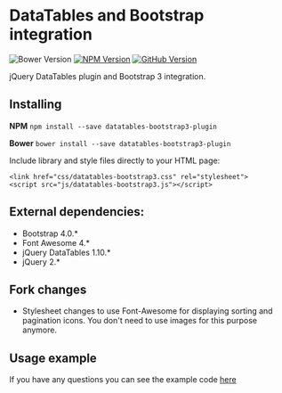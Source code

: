 # DataTables and Bootstrap integration

![Bower Version](http://img.shields.io/bower/v/datatables-bootstrap3-plugin.svg?style=flat-square)
[![NPM Version](http://img.shields.io/npm/v/datatables-bootstrap3-plugin.svg?style=flat-square)](https://www.npmjs.com/package/datatables-bootstrap3-plugin)
[![GitHub Version](http://img.shields.io/github/release/misantron/datatables-bootstrap3-plugin.svg?style=flat-square)](https://github.com/misantron/datatables-bootstrap3-plugin)

jQuery DataTables plugin and Bootstrap 3 integration.

## Installing

**NPM**  `npm install --save datatables-bootstrap3-plugin`

**Bower**  `bower install --save datatables-bootstrap3-plugin`

Include library and style files directly to your HTML page:

```
<link href="css/datatables-bootstrap3.css" rel="stylesheet">
<script src="js/datatables-bootstrap3.js"></script>
```

## External dependencies:

* Bootstrap 4.0.*
* Font Awesome 4.*
* jQuery DataTables 1.10.*
* jQuery 2.*

## Fork changes

* Stylesheet changes to use Font-Awesome for displaying sorting and pagination icons. You don't need to use images for this purpose anymore.

## Usage example

If you have any questions you can see the example code [here](/example)
